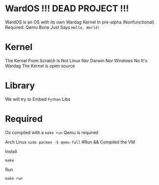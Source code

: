 # WardOS !!! DEAD PROJECT !!!

WardOS is an OS with its own Wardag Kernel 
In pre-alpha (Nonfunctional)  
Required: Qemu Bone Just Says ```Hello, World! ```

# Kernel 

The Kernel From Scratch Is Not Linux Nor Darwin Nor Windows No It's Wardag
The Kernel is open source

# Library

We will try to Embed ```Python``` Libs

# Required

Os compiled with a ```make run```
Qemu is required

Arch Linux
```sudo pacman -S qemu-full```
#Run && Compiled the VM

Install

```make```

Run

```make run```
